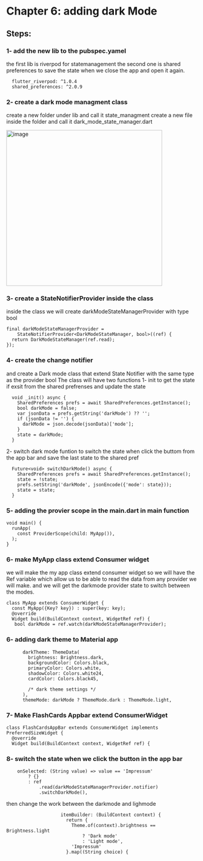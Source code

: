 # Chapter 6: adding dark Mode 

## Steps: 

### 1- add the new lib to the pubspec.yamel 
the first lib is riverpod for statemanagement 
the second one is shared preferences to save the state when we close the app and open it again. 
```
  flutter_riverpod: ^1.0.4
  shared_preferences: ^2.0.9
```

### 2- create a dark mode managment class 
create a new folder under lib and call it state_managment
create a new file inside the folder and call it dark_mode_state_manager.dart 

<img width="411" alt="image" src="https://user-images.githubusercontent.com/18642838/170315889-f346ed06-f038-4dd5-b57e-35e8313b5892.png">

### 3- create a StateNotifierProvider inside the class 

inside the class we will create darkModeStateManagerProvider with type bool 

```
final darkModeStateManagerProvider =
    StateNotifierProvider<DarkModeStateManager, bool>((ref) {
  return DarkModeStateManager(ref.read);
});
```
### 4- create the change notifier 
and create a Dark mode class that extend State Notifier with the same type as the provider bool
The class will have two functions 
1- init to get the state if exsit from the shared prefrenses and update the state 

```
  void _init() async {
    SharedPreferences prefs = await SharedPreferences.getInstance();
    bool darkMode = false;
    var jsonData = prefs.getString('darkMode') ?? '';
    if (jsonData != '') {
      darkMode = json.decode(jsonData)['mode'];
    }
    state = darkMode;
  }
```
2- switch dark mode funtion to switch the state when click the buttom from the app bar and save the last state to the shared pref 
```
  Future<void> switchDarkMode() async {
    SharedPreferences prefs = await SharedPreferences.getInstance();
    state = !state;
    prefs.setString('darkMode', jsonEncode({'mode': state}));
    state = state;
  }
```

### 5- adding the provier scope in the main.dart in main function

```
void main() {
  runApp(
    const ProviderScope(child: MyApp()),
  );
}
```

### 6- make MyApp class extend Consumer widget 
we will make the my app class extend consumer widget so we will have the Ref variable which allow us to be able to read the data from any provider we will make. 
and we will get the darkmode provider state to switch between the modes. 
```
class MyApp extends ConsumerWidget {
  const MyApp({Key? key}) : super(key: key);
  @override
  Widget build(BuildContext context, WidgetRef ref) {
   bool darkMode = ref.watch(darkModeStateManagerProvider);
```

### 6- adding dark theme to Material app 

```
      darkTheme: ThemeData(
        brightness: Brightness.dark,
        backgroundColor: Colors.black,
        primaryColor: Colors.white,
        shadowColor: Colors.white24,
        cardColor: Colors.black45,

        /* dark theme settings */
      ),
      themeMode: darkMode ? ThemeMode.dark : ThemeMode.light,
```


### 7- Make FlashCards Appbar extend ConsumerWidget 

```
class FlashCardsAppBar extends ConsumerWidget implements PreferredSizeWidget {
  @override
  Widget build(BuildContext context, WidgetRef ref) {
```



### 8- switch the state when we click the button in the app bar

```
    onSelected: (String value) => value == 'Impressum'
        ? {}
        : ref
            .read(darkModeStateManagerProvider.notifier)
            .switchDarkMode(),
```
then change the work between the darkmode and lighmode 

```
                    itemBuilder: (BuildContext context) {
                      return {
                        Theme.of(context).brightness == Brightness.light
                            ? 'Dark mode'
                            : 'Light mode',
                        'Impressum'
                      }.map((String choice) {
````
